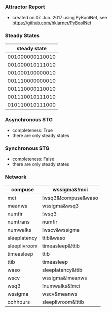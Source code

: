 

### Attractor Report
 * created on 07. Jun. 2017 using PyBoolNet, see https://github.com/hklarner/PyBoolNet

### Steady States
| steady state    |
| --------------- | 
| 001000000110010 |
| 001000010111010 |
| 001000100000010 |
| 001110000000010 |
| 001110000110010 |
| 001110010111010 |
| 010110010111000 |

### Asynchronous STG
 * completeness: True
 * there are only steady states

### Synchronous STG
 * completeness: False
 * there are only steady states

### Network
| compuse      | wssigma&!mci                                        |
| ------------ | --------------------------------------------------- |
| mci          | !wsq3&!compuse&waso | sleeplivroom&!compuse&!wsq3   |
| meanws       | wssigma&wsq3 | !wscv&wsq3                           |
| numfir       | !wsq3 | sleeplivroom | numtrans                     |
| numtrans     | numfir                                              |
| numwalks     | !wscv&wssigma                                       |
| sleeplatency | ttib&waso                                           |
| sleeplivroom | timeasleep&!ttib                                    |
| timeasleep   | ttib                                                |
| ttib         | timeasleep                                          |
| waso         | sleeplatency&ttib                                   |
| wscv         | wssigma&!meanws | wssigma&mci                       |
| wsq3         | !numwalks&!mci | meanws                             |
| wssigma      | wscv&meanws                                         |
| oohhours     | sleeplivroom&!ttib | numwalks&!ttib | !numfir&!ttib |

